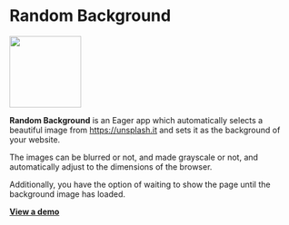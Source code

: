 # Random Background

<a href="https://eager.io/app/random-background/install?source=button">
  <img src="https://install.eager.io/install-button.png" border="0" width="126">
</a>

__Random Background__ is an Eager app which automatically selects a beautiful image from https://unsplash.it and sets it as the background of your website.

The images can be blurred or not, and made grayscale or not, and automatically adjust to the dimensions of the browser.

Additionally, you have the option of waiting to show the page until the background image has loaded.

__[View a demo](https://eager.io/app/random-background/install?initialUrl=http://example.com)__
